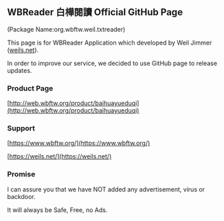 ## WBReader 白樺閱讀 Official GitHub Page

(Package Name:org.wbftw.weil.txtreader)

This page is for WBReader Application which developed by Weil Jimmer ([weils.net](https://weils.net/)).

In order to improve our service, we decided to use GitHub page to release updates.

### Product Page

[http://web.wbftw.org/product/baihuayueduqi](http://web.wbftw.org/product/baihuayueduqi)

### Support

[https://www.wbftw.org/](https://www.wbftw.org/)

[https://weils.net/](https://weils.net/)

### Promise

I can assure you that we have NOT added any advertisement, virus or backdoor. 

It will always be Safe, Free, no Ads.
